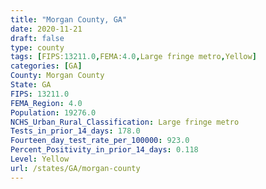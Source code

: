 ```yaml
---
title: "Morgan County, GA"
date: 2020-11-21
draft: false
type: county
tags: [FIPS:13211.0,FEMA:4.0,Large fringe metro,Yellow]
categories: [GA]
County: Morgan County
State: GA
FIPS: 13211.0
FEMA_Region: 4.0
Population: 19276.0
NCHS_Urban_Rural_Classification: Large fringe metro
Tests_in_prior_14_days: 178.0
Fourteen_day_test_rate_per_100000: 923.0
Percent_Positivity_in_prior_14_days: 0.118
Level: Yellow
url: /states/GA/morgan-county
---
```



